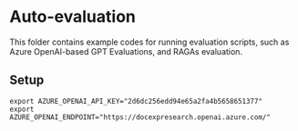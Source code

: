 # Auto-evaluation

This folder contains example codes for running evaluation scripts, such as Azure OpenAI-based GPT Evaluations, and RAGAs evaluation.

## Setup

```
export AZURE_OPENAI_API_KEY="2d6dc256edd94e65a2fa4b5658651377"
export AZURE_OPENAI_ENDPOINT="https://docexpresearch.openai.azure.com/"
```
